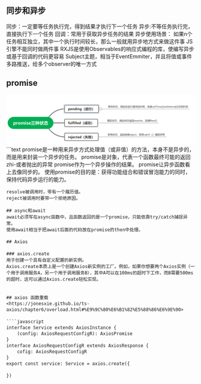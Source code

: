 ## 同步和异步
同步：一定要等任务执行完，得到结果才执行下一个任务
异步:不等任务执行完，直接执行下一个任务
回调：常用于获取异步任务的结果
异步使用场景：
如果n个任务相互独立，其中一个执行时间较长，那么一般就用异步地方式来做这件事
JS引擎不能同时做两件事
RXJS是使用Observables的响应式编程的库，使编写异步或基于回调的代码更容易
Subject主题，相当于EventEmmiter，并且将值或事件多路推送，给多个observer的唯一方式

## promise
<img src='./promise.png'/>
```text
promise是一种用来异步方式处理值（或非值）的方法，本身不是异步的，而是用来封装一个异步的任务。
promise是对象，代表一个函数最终可能的返回zhi-或者抛出的异常
promise作为一个异步操作的结果。
promise让异步函数看上去像同步的。
使用promise的目的是：获得功能组合和错误冒泡能力的同时，保持代码异步运行的能力。

```
resolve被调用时，带有一个履历值。
reject被调用时要带一个拒绝原因。

## async和await
await必须写在async函数中，且函数返回的是一个promise，只能依靠try/catch捕捉异常。
使用await相当于把await后面的代码放在promise的then中处理。

## Axios

### axios.create
用于创建一个具有自定义配置的新实例。
Axios.create本质上是一个创建Axios新实例的工厂。例如，如果你想要两个Axios实例（一个用于调用服务A，另一个用于调用服务B），其中A可以在100ms的超时下工作，而B需要500ms的超时，这可以通过Axios.create轻松实现。


## axios 函数重载
<https://jonesxie.github.io/ts-axios/chapter6/overload.html#%E9%9C%80%E6%B1%82%E5%88%86%E6%9E%90>

````javascript
interface Service extends AxiosInstance {
    (config: AxiosRequestConfigR): AxiosPromise
}
interface AxiosRequestConfigR extends AxiosResponse {
    cofig: AxiosRequestConfigR
}
export const service: Service = axios.create({

})

````